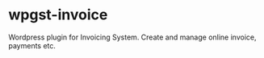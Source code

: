 # wpgst-invoice
Wordpress plugin for Invoicing System. Create and manage online invoice, payments etc.
